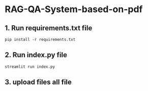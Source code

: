 # RAG-QA-System-based-on-pdf

## 1. Run requirements.txt file
```pip install -r requirements.txt```

## 2. Run index.py file
```streamlit run index.py```

## 3. upload files all file 